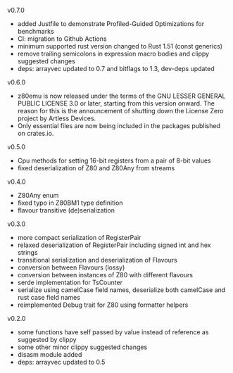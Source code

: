 v0.7.0
* added Justfile to demonstrate Profiled-Guided Optimizations for benchmarks
* CI: migration to Github Actions
* minimum supported rust version changed to Rust 1.51 (const generics)
* remove trailing semicolons in expression macro bodies and clippy suggested changes
* deps: arrayvec updated to 0.7 and bitflags to 1.3, dev-deps updated

v0.6.0
* z80emu is now released under the terms of the GNU LESSER GENERAL PUBLIC LICENSE 3.0 or later, starting from this version onward. The reason for this is the announcement of shutting down the License Zero project by Artless Devices.
* Only essential files are now being included in the packages published on crates.io.

v0.5.0
* Cpu methods for setting 16-bit registers from a pair of 8-bit values
* fixed deserialization of Z80 and Z80Any from streams

v0.4.0
* Z80Any enum
* fixed typo in Z80BM1 type definition
* flavour transitive (de)serialization

v0.3.0
* more compact serialization of RegisterPair
* relaxed deserialization of RegisterPair including signed int and hex strings
* transitional serialization and deserialization of Flavours
* conversion between Flavours (lossy)
* conversion between instances of Z80 with different flavours
* serde implementation for TsCounter
* serialize using camelCase field names, deserialize both camelCase and rust case field names
* reimplemented Debug trait for Z80 using formatter helpers

v0.2.0
* some functions have self passed by value instead of reference as suggested by clippy
* some other minor clippy suggested changes
* disasm module added
* deps: arrayvec updated to 0.5
